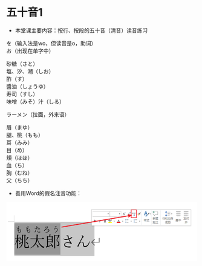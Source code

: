 # 五十音1  

- 本堂课主要内容：按行、按段的五十音（清音）读音练习  

を（输入法是wo，但读音是o，助词）  
お（出现在单字中）  

砂糖（さと）  
塩、汐、潮（しお）  
酢（す）  
醬油（しょうゆ）  
寿司（すし）  
味噌（みそ）汁（しる）  

ラーメン（拉面，外来语）  

眉（まゆ）  
腿、桃（もも）  
耳（みみ）  
目（め）  
頬（ほほ）  
血（ち）  
胸（むね）  
父（ちち）  

- 善用Word的假名注音功能：  

![](./imgs/注音.png)  
